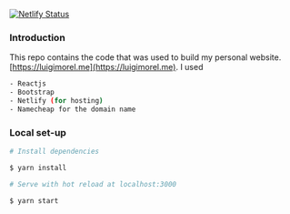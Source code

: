 [![Netlify Status](https://api.netlify.com/api/v1/badges/2f5e7e89-46ee-4b80-b895-e8a22ce5a515/deploy-status)](https://app.netlify.com/sites/luigimorelme/deploys)

### Introduction

This repo contains the code that was used to build my personal website. [https://luigimorel.me](https://luigimorel.me). I used

```bash
- Reactjs
- Bootstrap
- Netlify (for hosting)
- Namecheap for the domain name
```

### Local set-up

```bash
# Install dependencies

$ yarn install

# Serve with hot reload at localhost:3000

$ yarn start

```

